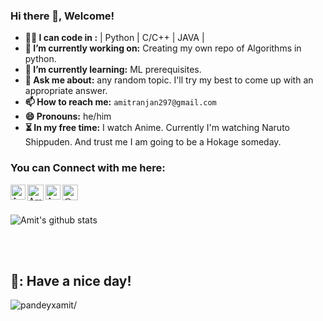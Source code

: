 ### Hi there 👋, Welcome!

<!--
      ^(◉_◉)^
-->
- **👨‍💻 I can code in :** | Python | C/C++ | JAVA | 
- **🔭 I’m currently working on:** Creating my own repo of Algorithms in python.
- **🌱 I’m currently learning:** ML prerequisites.
- **💬 Ask me about:** any random topic. I'll try my best to come up with an appropriate answer.
- **📫 How to reach me:** `amitranjan297@gmail.com`
- **😄 Pronouns:** he/him
- **⏳ In my free time:** I watch Anime. Currently I'm watching Naruto Shippuden. And trust me I am going to be a Hokage someday.

### You can Connect with me here:

<a href="https://www.linkedin.com/in/pandeyxamit/">
    <img align="left" alt="Amit Ranjan | Linkedin" width="24px" src="https://github.com/TheDudeThatCode/TheDudeThatCode/blob/master/Assets/Linkedin.svg" />
  </a>
   <a href="https://twitter.com/pandeyxamit?lang=en">
    <img align="left" alt="Amit Ranjan | Twitter" width="26px" src="https://github.com/TheDudeThatCode/TheDudeThatCode/blob/master/Assets/Twitter.svg" />
  </a> 

   <a href="https://instagram.com/pandeyxamit">
    <img align="left" alt="Amit Ranjan | Instagram" width="24px" src="https://github.com/TheDudeThatCode/TheDudeThatCode/blob/master/Assets/Instagram.svg" />
  </a>

   <a href="https://medium.com/@pandeyxamit" target="blank">
    <img align="left" src="https://cdn.jsdelivr.net/npm/simple-icons@3.0.1/icons/medium.svg" alt="@pandeyxamit" height="25" width="25" />
</a>  

<br>
<br>

![Amit's github stats](https://github-readme-stats.vercel.app/api?username=pandeyxamit&show_icons=true&theme=algolia&count_private=true)

<br>
<br>

## 🌈: Have a nice day!
<p align="left"> <img src=https://komarev.com/ghpvc/?username=pandeyxamit alt=pandeyxamit/></p>
